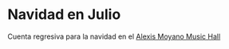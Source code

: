 # Navidad en Julio

Cuenta regresiva para la navidad en el [Alexis Moyano Music Hall](https://www.twitch.tv/alexismoyanopuntocom)
